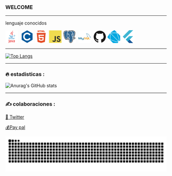 ### WELCOME
---
lenguaje conocidos
<div>
  <img src="https://github.com/devicons/devicon/blob/master/icons/java/java-original-wordmark.svg" title="Java" alt="Java" width="40" height="40"/>&nbsp;
  <img src="https://github.com/devicons/devicon/blob/master/icons/c/c-plain.svg" title="C" **alt="C" width="40" height="40"/>
  <img src="https://github.com/devicons/devicon/blob/master/icons/html5/html5-plain-wordmark.svg" title="HTML" **alt="HTML 5" width="40" height="40"/>
  <img src="https://github.com/devicons/devicon/blob/master/icons/javascript/javascript-original.svg" title="Javacript" **alt="JavaScript" width="40" height="40"/>
  <img src="https://github.com/devicons/devicon/blob/master/icons/postgresql/postgresql-original.svg" title="Postgresql" alt="Postgresql" width="40" height="40"/>&nbsp;
  <img src="https://github.com/devicons/devicon/blob/master/icons/mysql/mysql-original-wordmark.svg" title="MySQL"  alt="MySQL" width="40" height="40"/>&nbsp;
  <img src="https://github.com/devicons/devicon/blob/master/icons/github/github-original.svg" title="Github" **alt="Github" width="40" height="40"/>
  <img src="https://github.com/devicons/devicon/blob/master/icons/dart/dart-plain.svg" title="Dart" **alt="Dart" width="40" height="40"/>
 <img src="https://github.com/devicons/devicon/blob/master/icons/flutter/flutter-original.svg" title="Flutter" **alt="Flutter" width="40" height="40"/>


</div>


---


[![Top Langs](https://github-readme-stats.vercel.app/api/top-langs/?username=alejandroPaez1pa&layout=compact)](https://github.com/anuraghazra/github-readme-stats)

---
### :fire: estadisticas :
![Anurag's GitHub stats](https://github-readme-stats.vercel.app/api?username=alejandroPaez1pa&show_icons=true&theme=dark)


---
### ✍️ colaboraciones : 

<a href="https://twitter.com/elto_mate2021">📱 Twitter</a>

<a href="https://paypal.me/AlejandroP911?country.x=MX&locale.x=es_XC"> 💰Pay pal</a>

<!--   grid-snake -->
![](https://github.com/BEPb/BEPb/blob/output/github-contribution-grid-snake.svg)



